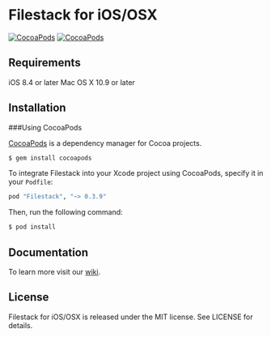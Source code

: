 # Filestack for iOS/OSX

[![CocoaPods](https://img.shields.io/cocoapods/v/Filestack.svg)]() [![CocoaPods](https://img.shields.io/cocoapods/p/Filestack.svg)]()

## Requirements

iOS 8.4 or later
Mac OS X 10.9 or later

## Installation
###Using CocoaPods

[CocoaPods](http://cocoapods.org) is a dependency manager for Cocoa projects.

```bash
$ gem install cocoapods
```
To integrate Filestack into your Xcode project using CocoaPods, specify it in your `Podfile`:

```ruby
pod "Filestack", "~> 0.3.9"
```
Then, run the following command:

```bash
$ pod install
```

## Documentation

To learn more visit our [wiki](https://github.com/filestack/filestack-ios/wiki).

## License

Filestack for iOS/OSX is released under the MIT license. See LICENSE for details.
